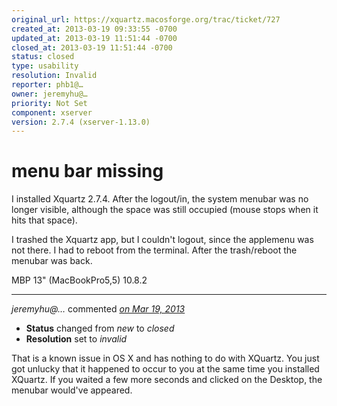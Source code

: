 ```yaml
---
original_url: https://xquartz.macosforge.org/trac/ticket/727
created_at: 2013-03-19 09:33:55 -0700
updated_at: 2013-03-19 11:51:44 -0700
closed_at: 2013-03-19 11:51:44 -0700
status: closed
type: usability
resolution: Invalid
reporter: phb1@…
owner: jeremyhu@…
priority: Not Set
component: xserver
version: 2.7.4 (xserver-1.13.0)
---
```


menu bar missing
================


I installed Xquartz 2.7.4. After the logout/in, the system menubar was no longer visible, although the space was still occupied (mouse stops when it hits that space).

I trashed the Xquartz app, but I couldn't logout, since the applemenu was not there. I had to reboot from the terminal. After the trash/reboot the menubar was back.

MBP 13" (MacBookPro5,5)
10.8.2



---

*jeremyhu@…* commented *[on Mar 19, 2013](https://xquartz.macosforge.org/trac/ticket/727#comment:1 "March 19, 2013 at 11:51 AM PDT")*

-   **Status** changed from *new* to *closed*
-   **Resolution** set to *invalid*

That is a known issue in OS X and has nothing to do with XQuartz. You just got unlucky that it happened to occur to you at the same time you installed XQuartz. If you waited a few more seconds and clicked on the Desktop, the menubar would've appeared.



